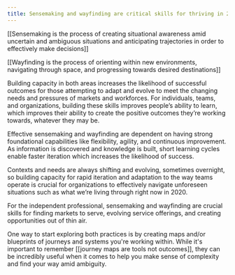 ```yaml
---
title: Sensemaking and wayfinding are critical skills for thriving in 2020 and beyond
---
```

[[Sensemaking is the process of creating situational awareness amid uncertain and ambiguous situations and anticipating trajectories in order to effectively make decisions]]

[[Wayfinding is the process of orienting within new environments, navigating through space, and progressing towards desired destinations]]

Building capacity in both areas increases the likelihood of successful outcomes for those attempting to adapt and evolve to meet the changing needs and pressures of markets and workforces. For individuals, teams, and organizations, building these skills improves people’s ability to learn, which improves their ability to create the positive outcomes they’re working towards, whatever they may be.

Effective sensemaking and wayfinding are dependent on having strong foundational capabilities like flexibility, agility, and continuous improvement. As information is discovered and knowledge is built, short learning cycles enable faster iteration which increases the likelihood of success.

Contexts and needs are always shifting and evolving, sometimes overnight, so building capacity for rapid iteration and adaptation to the way teams operate is crucial for organizations to effectively navigate unforeseen situations such as what we’re living through right now in 2020.

For the independent professional, sensemaking and wayfinding are crucial skills for finding markets to serve, evolving service offerings, and creating opportunities out of thin air.

One way to start exploring both practices is by creating maps and/or blueprints of journeys and systems you're working within. While it's important to remember [[journey maps are tools not outcomes]], they can be incredibly useful when it comes to help you make sense of complexity and find your way amid ambiguity.
